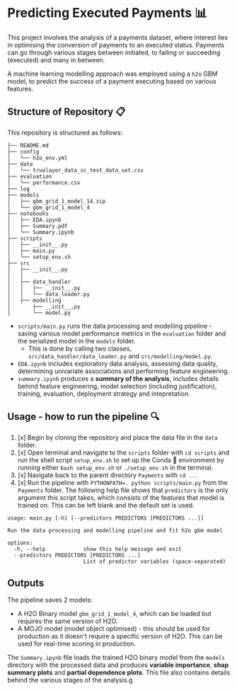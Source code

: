 # Predicting Executed Payments :bar_chart:

This project involves the analysis of a payments dataset, where interest lies in optimising the conversion of payments to an executed status. Payments can go through various stages between initiated, to failing or succeeding (executed) and many in between.

A machine learning modelling approach was employed using a `h2o` GBM model, to predict the success of a payment executing based on various features.

## Structure of Repository :clipboard:

This repository is structured as follows:

```
├── README.md
├── config
│   └── h2o_env.yml
├── data
│   └── truelayer_data_sc_test_data_set.csv
├── evaluation
│   └── performance.csv
├── log
├── models
│   ├── gbm_grid_1_model_14.zip
│   └── gbm_grid_1_model_4
├── notebooks
│   ├── EDA.ipynb
│   ├── Summary.pdf
│   └── Summary.ipynb
├── scripts
│   ├── __init__.py
│   ├── main.py
│   └── setup_env.sh
├── src
│   ├── __init__.py
│   │   
│   ├── data_handler
│   │   ├── __init__.py
│   │   └── data_loader.py
│   ├── modelling
│       ├── __init__,py
│       └── model.py
```

* `scripts/main.py` runs the data processing and modelling pipeline - saving various model performance metrics in the `evaluation` folder and the serialized model in the `models` folder.
  + This is done by calling two classes, `src/data_handler/data_loader.py` and `src/modelling/model.py`.
*  `EDA.ipynb` includes exploratory data analysis, assessing data quality, determining univariate associations and performing feature engineering.
* `summary.ipynb` produces a **summary of the analysis**, includes details behind feature engineering, model selection (including justification), training, evaluation, deployment strategy and intepretation.

  
## Usage - how to run the pipeline :mag:

1. [x] Begin by cloning the repository and place the data file in the `data` folder.
2. [x] Open terminal and navigate to the `scripts` folder with `cd scripts` and run the shell script `setup_env.sh` to set up the Conda :snake: environment by running either `bash setup_env.sh` or `./setup_env.sh` in the terminal.
3. [x] Navigate back to the parent directory `Payments` with `cd ..`.
4. [x] Run the pipeline with `PYTHONPATH=. python scripts/main.py` from the `Payments` folder. The following help file shows that `predictors` is the only argument this script takes, which consists of the features that model is trained on. This can be left blank and the default set is used.

```
usage: main.py [-h] [--predictors PREDICTORS [PREDICTORS ...]]

Run the data processing and modelling pipeline and fit h2o gbm model

options:
  -h, --help            show this help message and exit
  --predictors PREDICTORS [PREDICTORS ...]
                        List of predictor variables (space-separated)
```

## Outputs

The pipeline saves 2 models: 
* A H2O Binary model `gbm_grid_1_model_4`, which can be loaded but requires the same version of H2O.
* A MOJO model (model object optimised) - this should be used for production as it doesn't require a specific version of H2O. This can be used for real-time scoring in production.

The `Summary.ipynb` file loads the trained H2O binary model from the `models` directory with the processed data and produces **variable importance**, **shap summary plots** and **partial dependence plots**. This file also contains details behind the various stages of the analysis.g

